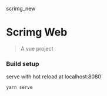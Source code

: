 scrimg_new

# Scrimg Web

> A vue project

### Build setup

serve with hot reload at localhost:8080
```
yarn serve
```
